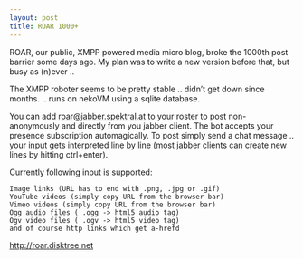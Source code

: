 ```yaml
---
layout: post
title: ROAR 1000+
---
```


ROAR, our public, XMPP powered media micro blog, broke the 1000th post barrier some days ago. My plan was to write a new version before that, but busy as (n)ever ..

The XMPP roboter seems to be pretty stable .. didn’t get down since months.
.. runs on nekoVM using a sqlite database.

You can add roar@jabber.spektral.at to your roster to post non-anonymously and directly from you jabber client. The bot accepts your presence subscription automagically. To post simply send a chat message .. your input gets interpreted line by line (most jabber clients can create new lines by hitting ctrl+enter).

Currently following input is supported:

    Image links (URL has to end with .png, .jpg or .gif)
    YouTube videos (simply copy URL from the browser bar)
    Vimeo videos (simply copy URL from the browser bar)
    Ogg audio files ( .ogg -> html5 audio tag)
    Ogv video files ( .ogv -> html5 video tag)
    and of course http links which get a-hrefd

http://roar.disktree.net

